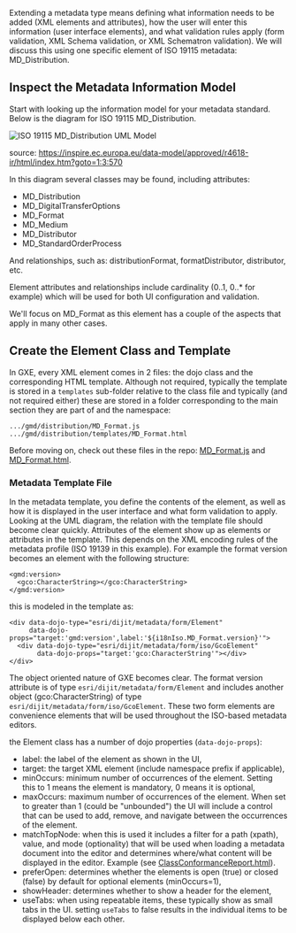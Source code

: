 Extending a metadata type means defining what information needs to be added (XML elements and attributes), how the user will enter this information (user interface elements), and what validation rules apply (form validation, XML Schema validation, or XML Schematron validation). We will discuss this using one specific element of ISO 19115 metadata: MD_Distribution.

## Inspect the Metadata Information Model

Start with looking up the information model for your metadata standard. Below is the diagram for ISO 19115 MD_Distribution. 

![ISO 19115 MD_Distribution UML Model](https://inspire.ec.europa.eu/data-model/approved/r4618-ir/html/EARoot/EA1/EA3/EA13/EA11/EA2668.png)

source: https://inspire.ec.europa.eu/data-model/approved/r4618-ir/html/index.htm?goto=1:3:570

In this diagram several classes may be found, including attributes:
- MD_Distribution
- MD_DigitalTransferOptions
- MD_Format
- MD_Medium
- MD_Distributor
- MD_StandardOrderProcess

And relationships, such as: distributionFormat, formatDistributor, distributor, etc. 

Element attributes and relationships include cardinality (0..1, 0..* for example) which will be used for both UI configuration and validation.

We'll focus on MD_Format as this element has a couple of the aspects that apply in many other cases.

## Create the Element Class and Template

In GXE, every XML element comes in 2 files: the dojo class and the corresponding HTML template. Although not required, typically the template is stored in a `templates` sub-folder relative to the class file and typically (and not required either) these are stored in a folder corresponding to the main section they are part of and the namespace:

```
.../gmd/distribution/MD_Format.js
.../gmd/distribution/templates/MD_Format.html
```

Before moving on, check out these files in the repo: [MD_Format.js](https://github.com/Esri/geoportal-server-catalog/blob/master/geoportal/src/main/webapp/app/gxe/types/inspire2/gmd/distribution/MD_Format.js) and [MD_Format.html](https://github.com/Esri/geoportal-server-catalog/blob/master/geoportal/src/main/webapp/app/gxe/types/inspire2/gmd/distribution/templates/MD_Format.html).

### Metadata Template File

In the metadata template, you define the contents of the element, as well as how it is displayed in the user interface and what form validation to apply. Looking at the UML diagram, the relation with the template file should become clear quickly. Attributes of the element show up as elements or attributes in the template. This depends on the XML encoding rules of the metadata profile (ISO 19139 in this example). For example the format version becomes an element with the following structure:

```
<gmd:version>
  <gco:CharacterString></gco:CharacterString>
</gmd:version>
```

this is modeled in the template as:
```
<div data-dojo-type="esri/dijit/metadata/form/Element"
     data-dojo-props="target:'gmd:version',label:'${i18nIso.MD_Format.version}'">
  <div data-dojo-type="esri/dijit/metadata/form/iso/GcoElement"
       data-dojo-props="target:'gco:CharacterString'"></div>
</div>
```

The object oriented nature of GXE becomes clear. The format version attribute is of type `esri/dijit/metadata/form/Element` and includes another object (gco:CharacterString) of type `esri/dijit/metadata/form/iso/GcoElement`. These two form elements are convenience elements that will be used throughout the ISO-based metadata editors.

the Element class has a number of dojo properties (`data-dojo-props`):
- label: the label of the element as shown in the UI,
- target: the target XML element (include namespace prefix if applicable), 
- minOccurs: minimum number of occurrences of the element. Setting this to 1 means the element is mandatory, 0 means it is optional,
- maxOccurs: maximum number of occurrences of the element. When set to greater than 1 (could be "unbounded") the UI will include a control that can be used to add, remove, and navigate between the occurrences of the element.
- matchTopNode: when this is used it includes a filter for a path (xpath), value, and mode (optionality) that will be used when loading a metadata document into the editor and determines where/what content will be displayed in the editor. Example (see [ClassConformanceReport.html](https://github.com/Esri/geoportal-server-catalog/blob/master/geoportal/src/main/webapp/app/gxe/types/inspire2/srv/dataQuality/templates/ClassConformanceReport.html)).
- preferOpen: determines whether the elements is open (true) or closed (false) by default for optional elements (minOccurs=1),
- showHeader: determines whether to show a header for the element,
- useTabs: when using repeatable items, these typically show as small tabs in the UI. setting `useTabs` to false results in the individual items to be displayed below each other.




